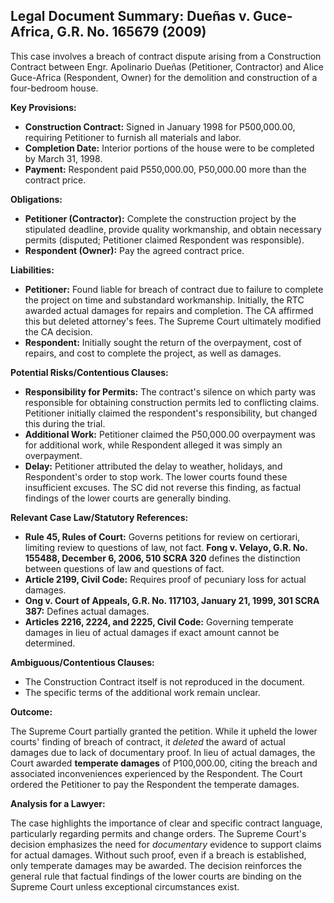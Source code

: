 ## Legal Document Summary: Dueñas v. Guce-Africa, G.R. No. 165679 (2009)

This case involves a breach of contract dispute arising from a Construction Contract between Engr. Apolinario Dueñas (Petitioner, Contractor) and Alice Guce-Africa (Respondent, Owner) for the demolition and construction of a four-bedroom house.

**Key Provisions:**

*   **Construction Contract:** Signed in January 1998 for P500,000.00, requiring Petitioner to furnish all materials and labor.
*   **Completion Date:** Interior portions of the house were to be completed by March 31, 1998.
*   **Payment:** Respondent paid P550,000.00, P50,000.00 more than the contract price.

**Obligations:**

*   **Petitioner (Contractor):** Complete the construction project by the stipulated deadline, provide quality workmanship, and obtain necessary permits (disputed; Petitioner claimed Respondent was responsible).
*   **Respondent (Owner):** Pay the agreed contract price.

**Liabilities:**

*   **Petitioner:** Found liable for breach of contract due to failure to complete the project on time and substandard workmanship. Initially, the RTC awarded actual damages for repairs and completion. The CA affirmed this but deleted attorney's fees. The Supreme Court ultimately modified the CA decision.
*   **Respondent:** Initially sought the return of the overpayment, cost of repairs, and cost to complete the project, as well as damages.

**Potential Risks/Contentious Clauses:**

*   **Responsibility for Permits:** The contract's silence on which party was responsible for obtaining construction permits led to conflicting claims. Petitioner initially claimed the respondent's responsibility, but changed this during the trial.
*   **Additional Work:** Petitioner claimed the P50,000.00 overpayment was for additional work, while Respondent alleged it was simply an overpayment.
*   **Delay:** Petitioner attributed the delay to weather, holidays, and Respondent's order to stop work. The lower courts found these insufficient excuses. The SC did not reverse this finding, as factual findings of the lower courts are generally binding.

**Relevant Case Law/Statutory References:**

*   **Rule 45, Rules of Court:** Governs petitions for review on certiorari, limiting review to questions of law, not fact. **Fong v. Velayo, G.R. No. 155488, December 6, 2006, 510 SCRA 320** defines the distinction between questions of law and questions of fact.
*   **Article 2199, Civil Code:**  Requires proof of pecuniary loss for actual damages.
*   **Ong v. Court of Appeals, G.R. No. 117103, January 21, 1999, 301 SCRA 387:** Defines actual damages.
*   **Articles 2216, 2224, and 2225, Civil Code:**  Governing temperate damages in lieu of actual damages if exact amount cannot be determined.

**Ambiguous/Contentious Clauses:**

*   The Construction Contract itself is not reproduced in the document.
*   The specific terms of the additional work remain unclear.

**Outcome:**

The Supreme Court partially granted the petition. While it upheld the lower courts' finding of breach of contract, it *deleted* the award of actual damages due to lack of documentary proof. In lieu of actual damages, the Court awarded **temperate damages** of P100,000.00, citing the breach and associated inconveniences experienced by the Respondent. The Court ordered the Petitioner to pay the Respondent the temperate damages.

**Analysis for a Lawyer:**

The case highlights the importance of clear and specific contract language, particularly regarding permits and change orders. The Supreme Court's decision emphasizes the need for *documentary* evidence to support claims for actual damages. Without such proof, even if a breach is established, only temperate damages may be awarded. The decision reinforces the general rule that factual findings of the lower courts are binding on the Supreme Court unless exceptional circumstances exist.
